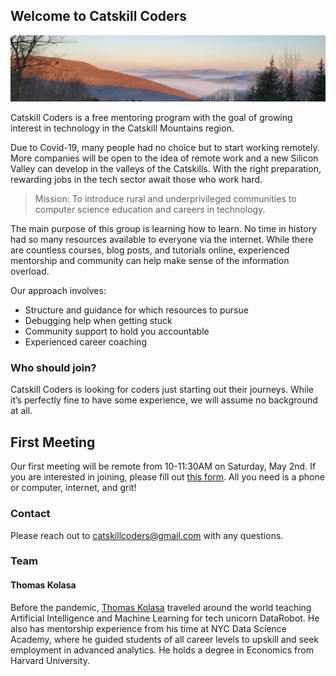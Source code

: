 ## Welcome to Catskill Coders

![mountains](/assets/mountainsclouds.png)

Catskill Coders is a free mentoring program with the goal of growing interest in technology in the Catskill Mountains region.

Due to Covid-19, many people had no choice but to start working remotely. More companies will be open to the idea of remote work and a new Silicon Valley can develop in the valleys of the Catskills. With the right preparation, rewarding jobs in the tech sector await those who work hard.

> Mission: To introduce rural and underprivileged communities to computer science education and careers in technology.

The main purpose of this group is learning how to learn. No time in history had so many resources available to everyone via the internet. While there are countless courses, blog posts, and tutorials online, experienced mentorship and community can help make sense of the information overload.

Our approach involves:
- Structure and guidance for which resources to pursue
- Debugging help when getting stuck
- Community support to hold you accountable
- Experienced career coaching

### Who should join?
Catskill Coders is looking for coders just starting out their journeys. While it’s perfectly fine to have some experience, we will assume no background at all.

## First Meeting
Our first meeting will be remote from 10-11:30AM on Saturday, May 2nd. If you are interested in joining, please fill out [this form](https://docs.google.com/forms/d/e/1FAIpQLSeo-j698pEHPJWOYy-80oK899B6n4g2eb7pbKBfk__oOEYKrg/viewform). All you need is a phone or computer, internet, and grit!

### Contact
Please reach out to catskillcoders@gmail.com with any questions.

### Team
#### Thomas Kolasa
Before the pandemic, [Thomas Kolasa](https://www.linkedin.com/in/thomaskolasa) traveled around the world teaching Artificial Intelligence and Machine Learning for tech unicorn DataRobot. He also has mentorship experience from his time at NYC Data Science Academy, where he guided students of all career levels to upskill and seek employment in advanced analytics. He holds a degree in Economics from Harvard University.
